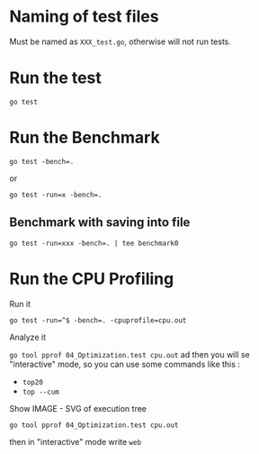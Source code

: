 
# Naming of test files

Must be named as `XXX_test.go`, otherwise will not run tests.

# Run the test

`go test`

# Run the Benchmark

`go test -bench=.`

or 

`go test -run=x -bench=.`

## Benchmark with saving into file 

`go test -run=xxx -bench=. | tee benchmark0`

# Run the CPU Profiling

Run it

`go test -run=^$ -bench=. -cpuprofile=cpu.out`

Analyze it

`go tool pprof 04_Optimization.test cpu.out` ad then you will se "interactive" mode, so you can use some commands like this :

- `top20`
- `top --cum`

Show IMAGE - SVG of execution tree

`go tool pprof 04_Optimization.test cpu.out`

then in "interactive" mode write `web`
